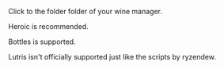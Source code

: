 Click to the folder folder of your wine manager.

Heroic is recommended.

Bottles is supported.

Lutris isn't officially supported just like the scripts by ryzendew.
